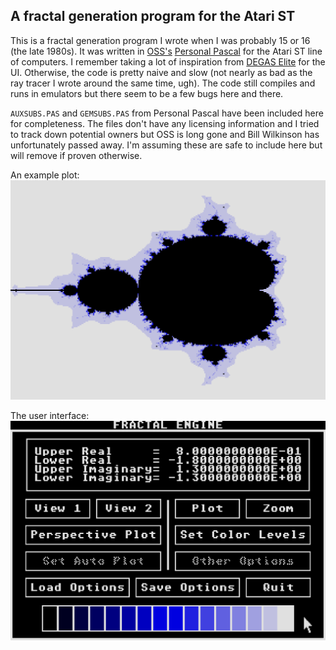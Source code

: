 ## A fractal generation program for the Atari ST

This is a fractal generation program I wrote when I was probably 15 or 16 (the late 1980s).
It was written in [OSS's](https://en.wikipedia.org/wiki/Optimized_Systems_Software) [Personal Pascal](http://www.atarimania.com/utility-atari-st-personal-pascal_23202.html) for the Atari ST line of computers.
I remember taking a lot of inspiration from [DEGAS Elite](http://www.atarimania.com/utility-atari-st-degas-elite_24999.html) for the UI.
Otherwise, the code is pretty naive and slow (not nearly as bad as the ray tracer I wrote around the same time, ugh).
The code still compiles and runs in emulators but there seem to be a few bugs here and there.

`AUXSUBS.PAS` and `GEMSUBS.PAS` from Personal Pascal have been included here for completeness.  The files don't have any licensing information and I tried to track down potential owners but OSS is long gone and Bill Wilkinson has unfortunately passed away.  I'm assuming these are safe to include here but will remove if proven otherwise.

An example plot:
![Fractal Plot](images/fractal_plot.png)

The user interface:
![Fractal UI](images/fractal_ui.png)
